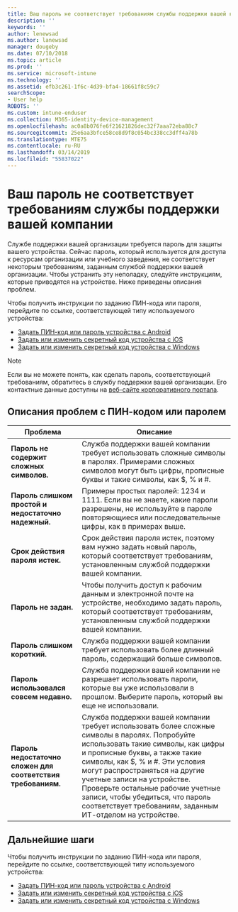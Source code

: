```yaml
---
title: Ваш пароль не соответствует требованиям службы поддержки вашей компании | Документы Майкрософт
description: ''
keywords: ''
author: lenewsad
ms.author: lanewsad
manager: dougeby
ms.date: 07/10/2018
ms.topic: article
ms.prod: ''
ms.service: microsoft-intune
ms.technology: ''
ms.assetid: efb3c261-1f6c-4d39-bfa4-18661f8c59c7
searchScope:
- User help
ROBOTS: ''
ms.custom: intune-enduser
ms.collection: M365-identity-device-management
ms.openlocfilehash: ac0a8b076fe6f21621826dec32f7aaa72eba88c7
ms.sourcegitcommit: 25e6aa3bfce58ce8d9f8c054bc338cc3dff4a78b
ms.translationtype: MTE75
ms.contentlocale: ru-RU
ms.lasthandoff: 03/14/2019
ms.locfileid: "55837022"
---
```

# <a name="your-password-does-not-meet-your-company-supports-requirements"></a>Ваш пароль не соответствует требованиям службы поддержки вашей компании

Службе поддержки вашей организации требуется пароль для защиты вашего устройства. Сейчас пароль, который используется для доступа к ресурсам организации или учебного заведения, не соответствует некоторым требованиям, заданным службой поддержки вашей организации. Чтобы устранить эту неполадку, следуйте инструкциям, которые приводятся на устройстве. Ниже приведены описания проблем.

Чтобы получить инструкции по заданию ПИН-кода или пароля, перейдите по ссылке, соответствующей типу используемого устройства:

- [Задать ПИН-код или пароль устройства с Android](set-your-pin-or-password-android.md)
- [Задать или изменить секретный код устройства с iOS](set-or-change-your-passcode-ios.md)
- [Задать или изменить секретный код устройства с Windows](set-or-change-your-password-windows.md)

> [!NOTE]
> Если вы не можете понять, как сделать пароль, соответствующий требованиям, обратитесь в службу поддержки вашей организации. Его контактные данные доступны на [веб-сайте корпоративного портала](https://go.microsoft.com/fwlink/?linkid=2010980).

## <a name="pin-or-password-issue-descriptions"></a>Описания проблем с ПИН-кодом или паролем

| **Проблема** | **Описание** |
|-----------------------------------------------------|------------------------------------------------------------------------------------------------------------------------------------------------------------------------------------------------------------------------------------------------------------------------------------------------------------------------------------------------------------|
| **Пароль не содержит сложных символов.** | Служба поддержки вашей компании требует использовать сложные символы в паролях. Примерами сложных символов могут быть цифры, прописные буквы и такие символы, как $, % и #. |
| **Пароль слишком простой и недостаточно надежный.** | Примеры простых паролей: 1234 и 1111. Если вы не знаете, какие пароли разрешены, не используйте в пароле повторяющиеся или последовательные цифры, как в примерах выше. |
| **Срок действия пароля истек.** | Срок действия пароля истек, поэтому вам нужно задать новый пароль, который соответствует требованиям, установленным службой поддержки вашей компании. |
| **Пароль не задан.** | Чтобы получить доступ к рабочим данным и электронной почте на устройстве, необходимо задать пароль, который соответствует требованиям, установленным службой поддержки вашей компании. |
| **Пароль слишком короткий.** | Служба поддержки вашей компании требует использовать более длинный пароль, содержащий больше символов. |
| **Пароль использовался совсем недавно.** | Служба поддержки вашей компании не разрешает использовать пароли, которые вы уже использовали в прошлом. Выберите пароль, который вы еще не использовали. |
| **Пароль недостаточно сложен для соответствия требованиям.** | Служба поддержки вашей компании требует использовать более сложные символы в паролях. Попробуйте использовать такие символы, как цифры и прописные буквы, а также такие символы, как $, % и #. Эти условия могут распространяться на другие учетные записи на устройстве. Проверьте остальные рабочие учетные записи, чтобы убедиться, что пароль соответствует требованиям, заданным ИТ-отделом на устройстве. |

## <a name="next-steps"></a>Дальнейшие шаги

Чтобы получить инструкции по заданию ПИН-кода или пароля, перейдите по ссылке, соответствующей типу используемого устройства:

- [Задать ПИН-код или пароль устройства с Android](set-your-pin-or-password-android.md)
- [Задать или изменить секретный код устройства с iOS](set-or-change-your-passcode-ios.md)
- [Задать или изменить секретный код устройства с Windows](set-or-change-your-password-windows.md)
